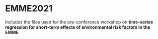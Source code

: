 # EMME2021
Includes the files used for the pre-conference workshop on **time-series regression for short-term effects of environmental risk factors in the EMME** 
